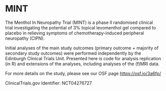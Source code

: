 # MINT

The Menthol In Neuropathy Trial (MINT) is a phase II randomised clinical trial investigating the potential of 3% topical levomenthol gel compared to placebo in relieving symptoms of chemotherapy-induced peripheral neuropathy (CIPN). 

Initial analyses of the main study outcomes (primary outcome + majority of secondary study outcomes) were performed independently by the Edinburgh Clinical Trials Unit. 
Presented here is code for analysis replication (in R) and extensions of the analyses, including analyses of the (f)MRI data. 

For more details on the study, please see our OSF page https://osf.io/3a6fp/

ClinicalTrials.gov Identifier: NCT04276727
